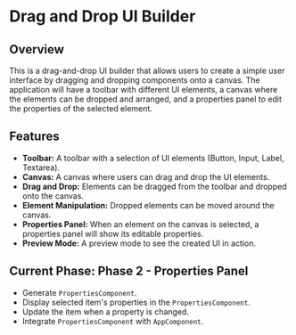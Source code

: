 # Drag and Drop UI Builder

## Overview

This is a drag-and-drop UI builder that allows users to create a simple user interface by dragging and dropping components onto a canvas. The application will have a toolbar with different UI elements, a canvas where the elements can be dropped and arranged, and a properties panel to edit the properties of the selected element.

## Features

*   **Toolbar:** A toolbar with a selection of UI elements (Button, Input, Label, Textarea).
*   **Canvas:** A canvas where users can drag and drop the UI elements.
*   **Drag and Drop:** Elements can be dragged from the toolbar and dropped onto the canvas.
*   **Element Manipulation:** Dropped elements can be moved around the canvas.
*   **Properties Panel:** When an element on the canvas is selected, a properties panel will show its editable properties.
*   **Preview Mode:** A preview mode to see the created UI in action.

## Current Phase: Phase 2 - Properties Panel

*   Generate `PropertiesComponent`.
*   Display selected item's properties in the `PropertiesComponent`.
*   Update the item when a property is changed.
*   Integrate `PropertiesComponent` with `AppComponent`.
